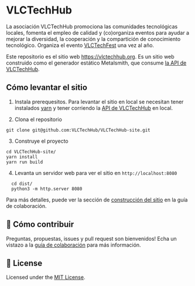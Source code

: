 # VLCTechHub

La asociación VLCTechHub promociona las comunidades tecnológicas locales, fomenta el empleo de calidad y (co)organiza eventos para ayudar a mejorar la diversidad, la cooperación y la compartición de conocimiento tecnológico. Organiza el evento [VLCTechFest](https://vlctechfest.org) una vez al año.

Este repositorio es el sitio web https://vlctechhub.org. Es un sitio web construido como el generador estático Metalsmith, que consume [la API de VLCTechHub](https://github.com/VLCTechHub/VLCTechHub-api).

## Cómo levantar el sitio

1. Instala prerequesitos. Para levantar el sitio en local se necesitan tener instalados [yarn](https://yarnpkg.com/en/docs/instal) y tener corriendo la [API de VLCTechHub](https://github.com/VLCTechHub/VLCTechHub-api) en local.

2. Clona el repositorio
```
git clone git@github.com:VLCTechHub/VLCTechHub-site.git
```

3. Construye el proyecto
```
cd VLCTechHub-site/
yarn install
yarn run build
```

4. Levanta un servidor web para ver el sitio en `http://localhost:8080`
```
  cd dist/
  python3 -m http.server 8080
```

Para más detalles, puede ver la sección de [construcción del sitio](https://github.com/VLCTechHub/VLCTechHub-site/blob/master/CONTRIBUTING.md#-construyendo-el-sitio-web) en la guía de colaboración.

## 🤝 Cómo contribuir

Preguntas, propuestas, issues y pull request son bienvenidos! 
Echa un vistazo a la [guía de colaboración](./CONTRIBUTING.md) para más información.

## :memo: License

Licensed under the [MIT License](./LICENSE).
